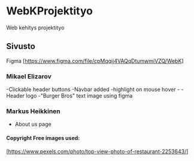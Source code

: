 # WebKProjektityo
 Web kehitys projektityo


## Sivusto
Figma
[https://www.figma.com/file/cpMqqij4VAQqDtumwmiVZQ/WebK]


### Mikael Elizarov
-Clickable header buttons
-Navbar added -highlight on mouse hover -
-Header logo
-"Burger Bros" text image using figma


### Markus Heikkinen
- About us page


#### Copyright Free images used:
[https://www.pexels.com/photo/top-view-photo-of-restaurant-2253643/]

